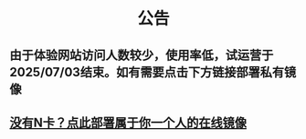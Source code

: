 # <p align="center">公告</p>
## 由于体验网站访问人数较少，使用率低，试运营于2025/07/03结束。如有需要点击下方链接部署私有镜像
## [没有N卡？点此部署属于你一个人的在线镜像](https://www.compshare.cn/images/273f6315-2a1d-404d-930b-2e3ea23c163e?referral_code=IHlncJt4RcQDdxKLEZ6pAY&ytag=GPU_yy_sljxjh0616)
